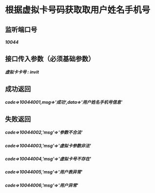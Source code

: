 # 根据虚拟卡号码获取取用户姓名手机号
## 监听端口号
##### *10044*
## 接口传入参数（必须基础参数）
##### **虚拟卡卡号** : *invit*
## 成功返回
##### **code=>10044001,msg=>'成功',data=>'用户姓名手机号信息'**
## 失败返回
##### **code=>10044002,'msg'=>'参数不合法'**
##### **code=>10044003,'msg'=>'虚拟卡参数非法'**
##### **code=>10044004,'msg'=>'虚拟卡号不存在'**
##### **code=>10044005,'msg'=>'用户表异常'**
##### **code=>10044006,'msg'=>'用户异常'**